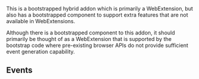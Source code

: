 This is a bootstrapped hybrid addon which is primarily a WebExtension, but also has a bootstrapped component to support
extra features that are not available in WebExtensions.

Although there is a bootstrapped component to this addon, it should primarily
be thought of as a WebExtension that is supported by the bootstrap code where
pre-existing browser APIs do not provide sufficient event generation
capability.

Events
------

